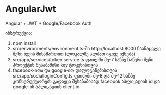 # AngularJwt
Angular + JWT + Google/Facebook Auth

ინსტრუქცია:

1. npm install
2. src/environments/environment.ts-ში http://localhost:8000 ჩაანაცვლე შენი ბექის მისამართით (ლოკალზე ალბათ იგივე იქნება) 
3. src/app/services/token.service.ts ფაილში მე-7 ხაზზე ჩაწერი შენი პროექტის შესაბამისი key ტოკენისთვის
4. facebook-ითა და google-ით დალოგინებისთვის src/app/socialloginConfig.ts ფაილში მე-8 და მე-12 ხაზზე კონსტრუქტორებს გადაეცი შესაბამისად facebook აპლიკაციის id და google-ის აპლიკაციის client id
